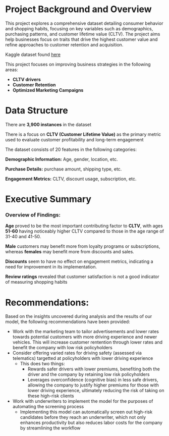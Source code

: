 # Project Background and Overview
This project explores a comprehensive dataset detailing consumer behavior and shopping habits, focusing on key variables such as demographics, purchasing patterns, and customer lifetime value (CLTV). 
The project aims help businesses focus on traits that drive the highest customer value and refine approaches to customer retention and acquisition.

Kaggle dataset found [here](https://www.kaggle.com/datasets/zeesolver/consumer-behavior-and-shopping-habits-dataset) 

This project focuses on improving business strategies in the following areas:

- **CLTV drivers**
- **Customer Retention**
- **Optimized Marketing Campaigns**


# Data Structure

There are **3,900 instances** in the dataset

There is a focus on **CLTV (Customer Lifetime Value)** as the primary metric used to evaluate customer profitability and long-term engagement

The dataset consists of 20 features in the following categories:

**Demographic Information:** Age, gender, location, etc.

**Purchase Details:** purchase amount, shipping type, etc.

**Engagement Metrics:** CLTV, discount usage, subscription, etc.

# Executive Summary

### Overview of Findings:

**Age** proved to be the most important contributing factor to **CLTV**, with ages **51-60** having noticeably higher CLTV compared to those in the age range of 31-40 and 41-50. 

**Male** customers may benefit more from loyalty programs or subscriptions, whereas **females** may benefit more from discounts and sales.

**Discounts** seem to have no effect on engagement metrics, indicating a need for improvement in its implementation. 

**Review ratings** revealed that customer satisfaction is not a good indicator of measuring shopping habits

# Recommendations:

Based on the insights uncovered during analysis and the results of our model, the following recommendations have been provided:
- Work with the marketing team to tailor advertisements and lower rates towards potential customers with more driving experience and newer vehicles. This will increase customer rentention through lower rates and benefit the company with low risk policyholders
- Consider offering varied rates for driving safety (assessed via telematics) targetted at policyholders with lower driving experience
  - This does two things:
    - Rewards safer drivers with lower premiums, benefiting both the driver and the company by retaining low risk policyholders
    - Leverages overconfidence (cognitive bias) in less safe drivers, allowing the company to justify higher premiums for those with lower driving experience, ultimately reducing the risk of taking on these high-risk clients
- Work with underwriters to implement the model for the purposes of automating the screening process
  - Implementing this model can automatically screen out high-risk candidates before they reach an underwriter, which not only enhances productivity but also reduces labor costs for the company by streamlining the workflow

